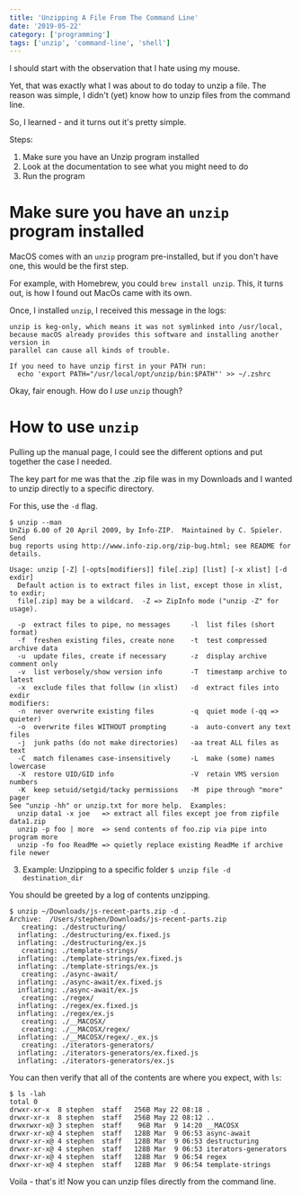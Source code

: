 ```yaml
---
title: 'Unzipping A File From The Command Line'
date: '2019-05-22'
category: ['programming']
tags: ['unzip', 'command-line', 'shell']
---
```


I should start with the observation that I hate using my mouse.

Yet, that was exactly what I was about to do today to unzip a file. The reason was simple, I didn't (yet) know how to unzip files from the command line.

So, I learned - and it turns out it's pretty simple.

Steps:

1. Make sure you have an Unzip program installed
2. Look at the documentation to see what you might need to do
3. Run the program

# Make sure you have an `unzip` program installed

MacOS comes with an `unzip` program pre-installed, but if you don't have one, this would be the first step.

For example, with Homebrew, you could `brew install unzip`. This, it turns out, is how I found out MacOs came with its own.

Once, I installed `unzip`, I received this message in the logs:

```
unzip is keg-only, which means it was not symlinked into /usr/local,
because macOS already provides this software and installing another version in
parallel can cause all kinds of trouble.

If you need to have unzip first in your PATH run:
  echo 'export PATH="/usr/local/opt/unzip/bin:$PATH"' >> ~/.zshrc
```

Okay, fair enough. How do I _use_ `unzip` though?

# How to use `unzip`

Pulling up the manual page, I could see the different options and put together the case I needed.

The key part for me was that the .zip file was in my Downloads and I wanted to unzip directly to a specific directory.

For this, use the `-d` flag.

```shell-session
$ unzip --man
UnZip 6.00 of 20 April 2009, by Info-ZIP.  Maintained by C. Spieler.  Send
bug reports using http://www.info-zip.org/zip-bug.html; see README for details.

Usage: unzip [-Z] [-opts[modifiers]] file[.zip] [list] [-x xlist] [-d exdir]
  Default action is to extract files in list, except those in xlist, to exdir;
  file[.zip] may be a wildcard.  -Z => ZipInfo mode ("unzip -Z" for usage).

  -p  extract files to pipe, no messages     -l  list files (short format)
  -f  freshen existing files, create none    -t  test compressed archive data
  -u  update files, create if necessary      -z  display archive comment only
  -v  list verbosely/show version info       -T  timestamp archive to latest
  -x  exclude files that follow (in xlist)   -d  extract files into exdir
modifiers:
  -n  never overwrite existing files         -q  quiet mode (-qq => quieter)
  -o  overwrite files WITHOUT prompting      -a  auto-convert any text files
  -j  junk paths (do not make directories)   -aa treat ALL files as text
  -C  match filenames case-insensitively     -L  make (some) names lowercase
  -X  restore UID/GID info                   -V  retain VMS version numbers
  -K  keep setuid/setgid/tacky permissions   -M  pipe through "more" pager
See "unzip -hh" or unzip.txt for more help.  Examples:
  unzip data1 -x joe   => extract all files except joe from zipfile data1.zip
  unzip -p foo | more  => send contents of foo.zip via pipe into program more
  unzip -fo foo ReadMe => quietly replace existing ReadMe if archive file newer
```

3. Example: Unzipping to a specific folder
   `$ unzip file -d destination_dir`

You should be greeted by a log of contents unzipping.

```shell-session
$ unzip ~/Downloads/js-recent-parts.zip -d .
Archive:  /Users/stephen/Downloads/js-recent-parts.zip
   creating: ./destructuring/
  inflating: ./destructuring/ex.fixed.js
  inflating: ./destructuring/ex.js
   creating: ./template-strings/
  inflating: ./template-strings/ex.fixed.js
  inflating: ./template-strings/ex.js
   creating: ./async-await/
  inflating: ./async-await/ex.fixed.js
  inflating: ./async-await/ex.js
   creating: ./regex/
  inflating: ./regex/ex.fixed.js
  inflating: ./regex/ex.js
   creating: ./__MACOSX/
   creating: ./__MACOSX/regex/
  inflating: ./__MACOSX/regex/._ex.js
   creating: ./iterators-generators/
  inflating: ./iterators-generators/ex.fixed.js
  inflating: ./iterators-generators/ex.js
```

You can then verify that all of the contents are where you expect, with `ls`:

```shell-session
$ ls -lah
total 0
drwxr-xr-x  8 stephen  staff   256B May 22 08:18 .
drwxr-xr-x  8 stephen  staff   256B May 22 08:12 ..
drwxrwxr-x@ 3 stephen  staff    96B Mar  9 14:20 __MACOSX
drwxr-xr-x@ 4 stephen  staff   128B Mar  9 06:53 async-await
drwxr-xr-x@ 4 stephen  staff   128B Mar  9 06:53 destructuring
drwxr-xr-x@ 4 stephen  staff   128B Mar  9 06:53 iterators-generators
drwxr-xr-x@ 4 stephen  staff   128B Mar  9 06:54 regex
drwxr-xr-x@ 4 stephen  staff   128B Mar  9 06:54 template-strings
```

Voila - that's it! Now you can unzip files directly from the command line.
